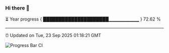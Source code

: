 ### Hi there 👋

⏳ Year progress { █████████████████████▁▁▁▁▁▁▁▁▁ } 72.62 %

---

⏰ Updated on Tue, 23 Sep 2025 01:18:21 GMT

![Progress Bar CI](https://github.com/JuvenileQ/Progress-Bar-CI/workflows/main/badge.svg)

